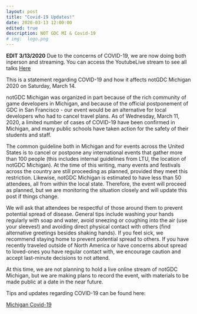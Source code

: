 ```yaml
---
layout: post
title: "Covid-19 Updates!"
date: 2020-03-13 12:00:00
edited: true
description: NOT GDC MI & Covid-19
# img:  logo.png
---
```


**EDIT 3/13/2020** Due to the concerns of COVID-19, we are now doing both inperson and streaming. You can access the YoutubeLive stream to see all talks [Here](https://www.youtube.com/channel/UCC8GNKN98f3aP1Q4YToy1Gg)

This is a statement regarding COVID-19 and how it affects notGDC Michigan 2020 on Saturday, March 14.

notGDC Michigan was organized in part because of the rich community of game developers in Michigan, and because of the official postponement of GDC in San Francisco - our event would be an alternative for local developers who had to cancel travel plans. As of Wednesday, March 11, 2020, a limited number of cases of COVID-19 have been confirmed in Michigan, and many public schools have taken action for the safety of their students and staff.

The common guideline both in Michigan and for events across the United States is to cancel or postpone any international events that gather more than 100 people (this includes internal guidelines from LTU, the location of notGDC Michigan). At the time of this writing, many events and festivals across the country are still proceeding as planned, provided they meet this restriction. Likewise, notGDC Michigan is estimated to have less than 50 attendees, all from within the local state. Therefore, the event will proceed as planned, but we are monitoring the situation closely and will update this post if things change.

We will ask that attendees be respectful of those around them to prevent potential spread of disease. General tips include washing your hands regularly with soap and water, avoid sneezing or coughing into the air (use your sleeves!) and avoiding direct physical contact with others (find alternative greetings besides shaking hands). If you feel sick, we recommend staying home to prevent potential spread to others. If you have recently traveled outside of North America or have concerns about spread to loved-ones you have regular contact with, we encourage caution and accept last-minute decisions to not attend.

At this time, we are not planning to hold a live online stream of notGDC Michigan, but we are making plans to record the event, with materials to be made public at a date in the near future.

Tips and updates regarding COVID-19 can be found here:

[Michigan Covid-19](https://www.michigan.gov/coronavirus/)